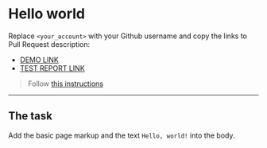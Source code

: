 # Hello world
Replace `<your_account>` with your Github username and copy the links to Pull Request description:
- [DEMO LINK](https://Andrii-Pinchuk.github.io/layout_hello-world/)
- [TEST REPORT LINK](https://Andrii-Pinchuk.github.io/layout_hello-world/report/html_report/)

> Follow [this instructions](https://github.com/mate-academy/layout_task-guideline#how-to-solve-the-layout-tasks-on-github)
___

## The task 
Add the basic page markup and the text `Hello, world!` into the body.
